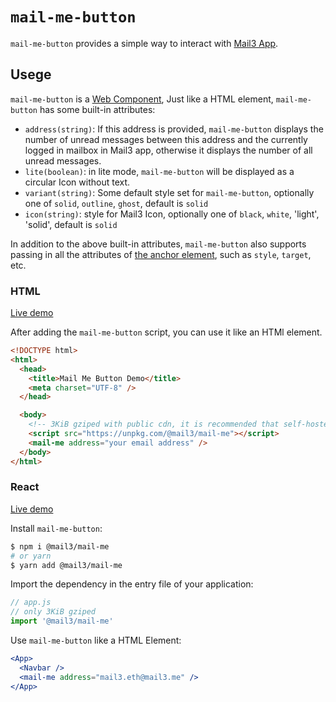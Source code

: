 # `mail-me-button`

`mail-me-button`  provides a simple way to interact with [Mail3 App](https://app.mail3.me).

## Usege

`mail-me-button` is a [Web Component](https://developer.mozilla.org/en-US/docs/Web/Web_Components), Just like a HTML element, `mail-me-button` has some built-in attributes:

* `address(string)`: If this address is provided, `mail-me-button` displays the number of unread messages between this address and the currently logged in mailbox in Mail3 app, otherwise it displays the number of all unread messages.
* `lite(boolean)`: in lite mode, `mail-me-button` will be displayed as a circular Icon without text.
* `variant(string)`: Some default style set for `mail-me-button`, optionally one of `solid`, `outline`, `ghost`, default is `solid`
* `icon(string)`: style for Mail3 Icon, optionally one of `black`, `white`, 'light', 'solid', default is `solid`

In addition to the above built-in attributes, `mail-me-button` also supports passing in all the attributes of [the anchor element](https://developer.mozilla.org/en-US/docs/Web/HTML/Element/a), such as `style`, `target`, etc.

### HTML

[Live demo](https://stackblitz.com/edit/js-s517fy?file=index.html)

After adding the `mail-me-button` script, you can use it like an HTMl element.

```html
<!DOCTYPE html>
<html>
  <head>
    <title>Mail Me Button Demo</title>
    <meta charset="UTF-8" />
  </head>

  <body>
    <!-- 3KiB gziped with public cdn, it is recommended that self-hosted this script -->
    <script src="https://unpkg.com/@mail3/mail-me"></script>
    <mail-me address="your email address" />
  </body>
</html>
```

### React

[Live demo](https://stackblitz.com/edit/react-fyjn1z?file=src/App.js)

Install `mail-me-button`:

```bash
$ npm i @mail3/mail-me
# or yarn
$ yarn add @mail3/mail-me
```

Import the dependency in the entry file of your application:

```js
// app.js
// only 3KiB gziped
import '@mail3/mail-me'
```

Use `mail-me-button` like a HTML Element:

```jsx
<App>
  <Navbar />
  <mail-me address="mail3.eth@mail3.me" />
</App>
```
